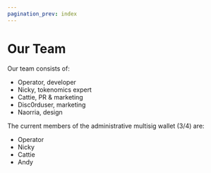 ```yaml
---
pagination_prev: index
---
```


# Our Team

Our team consists of:

- Operator, developer
- Nicky, tokenomics expert
- Cattie, PR & marketing
- Disc0rduser, marketing
- Naorria, design

The current members of the administrative multisig wallet (3/4) are:

- Operator
- Nicky
- Cattie
- Andy